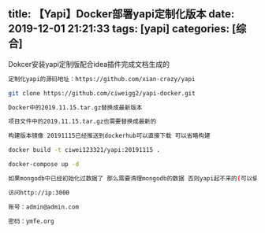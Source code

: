 title: 【Yapi】Docker部署yapi定制化版本
date: 2019-12-01 21:21:33
tags: [yapi]
categories: [综合]
---
Dokcer安装yapi定制版配合idea插件完成文档生成的

<!--more-->

```bash
定制化yapi的源码地址：https://github.com/xian-crazy/yapi

git clone https://github.com/ciweigg2/yapi-docker.git

Docker中的2019.11.15.tar.gz替换成最新版本

项目文件中的2019.11.15.tar.gz也需要替换成最新的

构建版本镜像 20191115已经推送到dockerhub可以直接下载 可以省略构建

docker build -t ciwei123321/yapi:20191115 .

docker-compose up -d

如果mongodb中已经初始化过数据了 那么需要清理mongodb的数据 否则yapi起不来的(可以偷懒清理mongodb挂在到数据的./data/db下面的数据)

访问http://ip:3000

账号：admin@admin.com

密码：ymfe.org
```